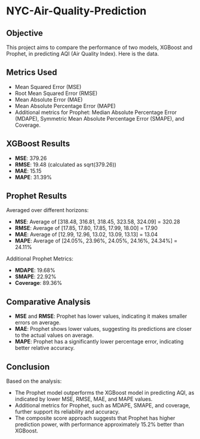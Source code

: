 # NYC-Air-Quality-Prediction

## Objective

This project aims to compare the performance of two models, XGBoost and Prophet, in predicting AQI (Air Quality Index). Here is the data.

## Metrics Used

- Mean Squared Error (MSE)
- Root Mean Squared Error (RMSE)
- Mean Absolute Error (MAE)
- Mean Absolute Percentage Error (MAPE)
- Additional metrics for Prophet: Median Absolute Percentage Error (MDAPE), Symmetric Mean Absolute Percentage Error (SMAPE), and Coverage.

## XGBoost Results

- **MSE**: 379.26
- **RMSE**: 19.48 (calculated as sqrt(379.26))
- **MAE**: 15.15
- **MAPE**: 31.39%

## Prophet Results

Averaged over different horizons:

- **MSE**: Average of [318.48, 316.81, 318.45, 323.58, 324.09] = 320.28
- **RMSE**: Average of [17.85, 17.80, 17.85, 17.99, 18.00] = 17.90
- **MAE**: Average of [12.99, 12.96, 13.02, 13.09, 13.13] = 13.04
- **MAPE**: Average of [24.05%, 23.96%, 24.05%, 24.16%, 24.34%] = 24.11%

Additional Prophet Metrics:

- **MDAPE**: 19.68%
- **SMAPE**: 22.92%
- **Coverage**: 89.36%

## Comparative Analysis

- **MSE** and **RMSE**: Prophet has lower values, indicating it makes smaller errors on average.
- **MAE**: Prophet shows lower values, suggesting its predictions are closer to the actual values on average.
- **MAPE**: Prophet has a significantly lower percentage error, indicating better relative accuracy.

## Conclusion

Based on the analysis:
- The Prophet model outperforms the XGBoost model in predicting AQI, as indicated by lower MSE, RMSE, MAE, and MAPE values.
- Additional metrics for Prophet, such as MDAPE, SMAPE, and coverage, further support its reliability and accuracy.
- The composite score approach suggests that Prophet has higher prediction power, with performance approximately 15.2% better than XGBoost.

